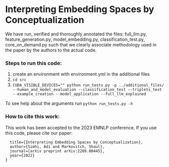 # Interpreting Embedding Spaces by Conceptualization

We have run, verified and thoroughly annotated the files: full_llm.py, feature_generation.py, model_embedding.py, classification_test.py, core_on_demand.py such that we clearly associate methodology used in the paper by the authors to the actual code.

### Steps to run this code:
1. create an environment with environment.yml in the additional files
2. `cd src`
3. `CUDA_VISIBLE_DEVICES="" python run_tests.py -p ../additional_files/ --human_and_model_evaluation --classification_test --triplets_test --example_creation --model_application --full_llm_explained`

To see help about the arguments run `python run_tests.py -h`


### How to cite this work:
This work has been accepted to the 2023 EMNLP conference. If you use this code, please cite our paper:
```@article{simhi2022interpreting,
  title={Interpreting Embedding Spaces by Conceptualization},
  author={Simhi, Adi and Markovitch, Shaul},
  journal={arXiv preprint arXiv:2209.00445},
  year={2022}
}
```
